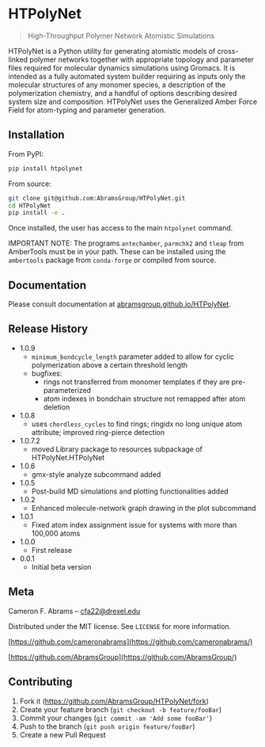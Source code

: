 # HTPolyNet
> High-Throughput Polymer Network Atomistic Simulations

HTPolyNet is a Python utility for generating atomistic models of cross-linked polymer networks together with appropriate topology and parameter files required for molecular dynamics simulations using Gromacs.  It is intended as a fully automated system builder requiring as inputs only the molecular structures of any monomer species, a description of the polymerization chemistry, and a handful of options describing desired system size and composition.  HTPolyNet uses the Generalized Amber Force Field for atom-typing and parameter generation.

## Installation

From PyPI:
```bash
pip install htpolynet
```

From source:
```bash
git clone git@github.com:AbramsGroup/HTPolyNet.git
cd HTPolyNet
pip install -e .
```

Once installed, the user has access to the main ``htpolynet`` command.

IMPORTANT NOTE: The programs ``antechamber``, ``parmchk2`` and ``tleap`` from AmberTools must be in your path.  These can be installed using the ``ambertools`` package from ``conda-forge`` or compiled from source.

## Documentation

Please consult documentation at [abramsgroup.github.io/HTPolyNet](https://abramsgroup.github.io/HTPolyNet/).

## Release History
* 1.0.9
   * ``minimum_bondcycle_length`` parameter added to allow for cyclic polymerization above a certain threshold length
   * bugfixes: 
     * rings not transferred from monomer templates if they are pre-parameterized
     * atom indexes in bondchain structure not remapped after atom deletion
* 1.0.8
    * uses ``chordless_cycles`` to find rings; ringidx no long unique atom attribute; improved ring-pierce detection
* 1.0.7.2
    * moved Library package to resources subpackage of HTPolyNet.HTPolyNet
* 1.0.6
    * gmx-style analyze subcommand added
* 1.0.5
    * Post-build MD simulations and plotting functionalities added
* 1.0.2
    * Enhanced molecule-network graph drawing in the plot subcommand
* 1.0.1
    * Fixed atom index assignment issue for systems with more than 100,000 atoms
* 1.0.0
    * First release
* 0.0.1
    * Initial beta version

## Meta

Cameron F. Abrams – cfa22@drexel.edu

Distributed under the MIT license. See ``LICENSE`` for more information.

[https://github.com/cameronabrams](https://github.com/cameronabrams/)

[https://github.com/AbramsGroup](https://github.com/AbramsGroup/)

## Contributing

1. Fork it (<https://github.com/AbramsGroup/HTPolyNet/fork>)
2. Create your feature branch (`git checkout -b feature/fooBar`)
3. Commit your changes (`git commit -am 'Add some fooBar'`)
4. Push to the branch (`git push origin feature/fooBar`)
5. Create a new Pull Request

